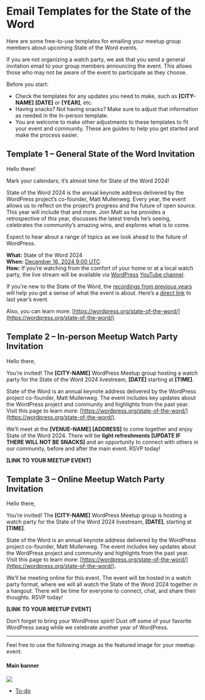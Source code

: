 # Email Templates for the State of the Word

Here are some free-to-use templates for emailing your meetup group members about upcoming State of the Word events.

If you are not organizing a watch party, we ask that you send a general invitation email to your group members announcing the event. This allows those who may not be aware of the event to participate as they choose. 

Before you start:

*   Check the templates for any updates you need to make, such as **\[CITY-NAME\]** **\[DATE\]** or **\[YEAR\]**, etc.
*   Having snacks? Not having snacks? Make sure to adjust that information as needed in the In-person template.
*   You are welcome to make other adjustments to these templates to fit your event and community. These are guides to help you get started and make the process easier.

## Template 1 – General State of the Word Invitation

Hello there!

Mark your calendars; it’s almost time for State of the Word 2024!

State of the Word 2024 is the annual keynote address delivered by the WordPress project’s co-founder, Matt Mullenweg. Every year, the event allows us to reflect on the project’s progress and the future of open source. This year will include that and more. Join Matt as he provides a retrospective of this year, discusses the latest trends he’s seeing, celebrates the community’s amazing wins, and explores what is to come.

Expect to hear about a range of topics as we look ahead to the future of WordPress.

**What:** State of the Word 2024  
**When:** [December 16, 2024 9:00 UTC](https://calendar.google.com/calendar/u/0/r/eventedit?text=State+of+the+Word+2024&dates=20241216T090000Z/20241216T130000Z&details=State+of+the+Word+is+the+annual+keynote+address+delivered+by+the+WordPress+project%E2%80%99s+co-founder%2C+Matt+Mullenweg.+Every+year%2C+Matt+shares+reflections+on+the+project%E2%80%99s+progress+and+the+future+of+open+source.+Expect+this+and+more+in+this+year%E2%80%99s+edition.%0A%0AState+of+the+Word+will+be+live+streamed+from+Madrid,+Spain,+and+is+free+for+all+to+watch+or+attend+in+person+with+a+ticket.%0A%0Ahttps://wordpress.org/state-of-the-word/)  
**How:** If you’re watching from the comfort of your home or at a local watch party, the live stream will be available via [WordPress](https://youtube.com/wordpress) [YouTube channel](https://youtube.com/wordpress).

If you’re new to the State of the Word, the [recordings from previous years](https://www.youtube.com/@WordPress/search?query=state%20of%20the%20word) will help you get a sense of what the event is about. Here’s a [direct link](https://www.youtube.com/watch?v=c7M4mBVgP3Y) to last year’s event.

Also, you can learn more: [https://wordpress.org/state-of-the-word/](https://wordpress.org/state-of-the-word/)

## Template 2 – In-person Meetup Watch Party Invitation

Hello there,

You’re invited! The **\[CITY-NAME\]** WordPress Meetup group hosting a watch party for the State of the Word 2024 livestream, **\[DATE\]** starting at **\[TIME\]**.

State of the Word is an annual keynote address delivered by the WordPress project co-founder, Matt Mullenweg. The event includes key updates about the WordPress project and community and highlights from the past year. Visit this page to learn more: [https://wordpress.org/state-of-the-word/](https://wordpress.org/state-of-the-word/).

We’ll meet at the **\[VENUE-NAME\] \[ADDRESS\]** to come together and enjoy State of the Word 2024. There will be **light refreshments \[UPDATE IF THERE WILL NOT BE SNACKS\]** and an opportunity to connect with others in our community, before and after the main event. RSVP today! 

**\[LINK TO YOUR MEETUP EVENT\]**

## Template 3 – Online Meetup Watch Party Invitation

Hello there,

You’re invited! The **\[CITY-NAME\]** WordPress Meetup group is hosting a watch party for the State of the Word 2024 livestream, **\[DATE\]**, starting at **\[TIME\]**.

State of the Word is an annual keynote address delivered by the WordPress project co-founder, Matt Mullenweg. The event includes key updates about the WordPress project and community and highlights from the past year. Visit this page to learn more: [https://wordpress.org/state-of-the-word/](https://wordpress.org/state-of-the-word/).

We’ll be meeting online for this event. The event will be hosted in a watch party format, where we will all watch the State of the Word 2024 together in a hangout. There will be time for everyone to connect, chat, and share their thoughts. RSVP today! 

**\[LINK TO YOUR MEETUP EVENT\]**

Don’t forget to bring your WordPress spirit! Dust off some of your favorite WordPress swag while we celebrate another year of WordPress.

* * *

Feel free to use the following image as the featured image for your meetup event.

#### Main banner

[![](https://make.wordpress.org/community/files/2024/08/SotW-2024-Watch-Party-banner-1024x576.jpg)](https://make.wordpress.org/community/files/2024/08/SotW-2024-Watch-Party-banner-scaled.jpg)

*   [To-do](# "To-do")